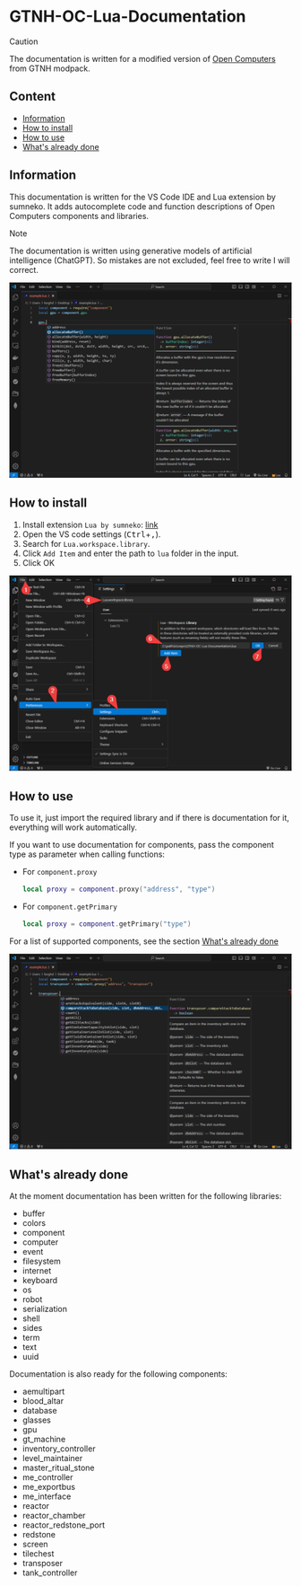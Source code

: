 # GTNH-OC-Lua-Documentation

> [!CAUTION]
> The documentation is written for a modified version of [Open Computers](https://github.com/GTNewHorizons/OpenComputers) from GTNH modpack.


## Content
- [Information](#information)
- [How to install](#how-to-install)
- [How to use](#how-to-use)
- [What's already done](#what-already-done)

<a id="information"></a>

## Information

This documentation is written for the VS Code IDE and Lua extension by sumneko. 
It adds autocomplete code and function descriptions of Open Computers components and libraries. 

> [!NOTE]  
> The documentation is written using generative models of artificial intelligence (ChatGPT). So mistakes are not excluded, feel free to write I will correct.

![An example of the autocomplete documentation in action in vs code.](docs/example-use.png)

<a id="how-to-install"></a>

## How to install

1. Install extension `Lua by sumneko`: [link](https://marketplace.visualstudio.com/items?itemName=sumneko.lua)
2. Open the VS code settings (<kbd>Ctrl</kbd>+<kbd>,</kbd>).
3. Search for `Lua.workspace.library`.
4. Click `Add Item` and enter the path to `lua` folder in the input.
5. Click OK

![Add the path to the the docs in the Lua.workspace.library setting.](docs/how-to-install.png)

<a id="how-to-use"></a>

## How to use

To use it, just import the required library and if there is documentation for it, everything will work automatically.

If you want to use documentation for components, pass the component type as parameter when calling functions:

- For `component.proxy`
  ```lua
  local proxy = component.proxy("address", "type")
  ```

- For `component.getPrimary`
  ```lua
  local proxy = component.getPrimary("type")
  ```

For a list of supported components, see the section [What's already done](#what-already-done-components)

![An example of autocomplete documentation from component.](docs/example-component.png)

<a id="what-already-done"></a>

## What's already done

At the moment documentation has been written for the following libraries:

- buffer
- colors
- component
- computer
- event
- filesystem
- internet
- keyboard
- os
- robot
- serialization
- shell
- sides
- term
- text
- uuid

<a id="what-already-done-components"></a>

Documentation is also ready for the following components:

- aemultipart
- blood_altar
- database
- glasses
- gpu
- gt_machine
- inventory_controller
- level_maintainer
- master_ritual_stone
- me_controller
- me_exportbus
- me_interface
- reactor
- reactor_chamber
- reactor_redstone_port
- redstone
- screen
- tilechest
- transposer
- tank_controller
